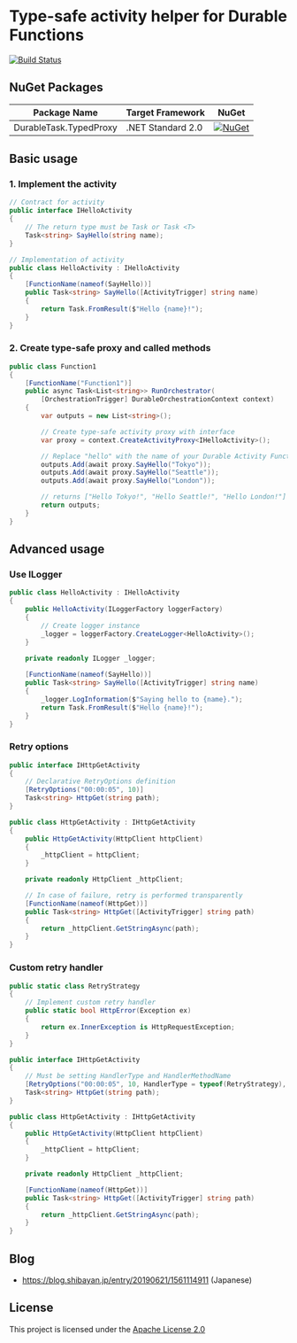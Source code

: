 # Type-safe activity helper for Durable Functions

[![Build Status](https://dev.azure.com/shibayan/durable-functions-activity-proxy/_apis/build/status/Build%20ActivityProxy?branchName=master)](https://dev.azure.com/shibayan/durable-functions-activity-proxy/_build/latest?definitionId=23&branchName=master)

## NuGet Packages

Package Name | Target Framework | NuGet
---|---|---
DurableTask.TypedProxy | .NET Standard 2.0 | [![NuGet](https://img.shields.io/nuget/v/DurableTask.TypedProxy.svg)](https://www.nuget.org/packages/DurableTask.TypedProxy)

## Basic usage

### 1. Implement the activity

```csharp
// Contract for activity
public interface IHelloActivity
{
    // The return type must be Task or Task <T>
    Task<string> SayHello(string name);
}

// Implementation of activity
public class HelloActivity : IHelloActivity
{
    [FunctionName(nameof(SayHello))]
    public Task<string> SayHello([ActivityTrigger] string name)
    {
        return Task.FromResult($"Hello {name}!");
    }
}
```

### 2. Create type-safe proxy and called methods

```csharp
public class Function1
{
    [FunctionName("Function1")]
    public async Task<List<string>> RunOrchestrator(
        [OrchestrationTrigger] DurableOrchestrationContext context)
    {
        var outputs = new List<string>();

        // Create type-safe activity proxy with interface
        var proxy = context.CreateActivityProxy<IHelloActivity>();

        // Replace "hello" with the name of your Durable Activity Function.
        outputs.Add(await proxy.SayHello("Tokyo"));
        outputs.Add(await proxy.SayHello("Seattle"));
        outputs.Add(await proxy.SayHello("London"));

        // returns ["Hello Tokyo!", "Hello Seattle!", "Hello London!"]
        return outputs;
    }
}
```

## Advanced usage

### Use ILogger

```csharp
public class HelloActivity : IHelloActivity
{
    public HelloActivity(ILoggerFactory loggerFactory)
    {
        // Create logger instance
        _logger = loggerFactory.CreateLogger<HelloActivity>();
    }
    
    private readonly ILogger _logger;

    [FunctionName(nameof(SayHello))]
    public Task<string> SayHello([ActivityTrigger] string name)
    {
        _logger.LogInformation($"Saying hello to {name}.");
        return Task.FromResult($"Hello {name}!");
    }
}
```

### Retry options

```csharp
public interface IHttpGetActivity
{
    // Declarative RetryOptions definition
    [RetryOptions("00:00:05", 10)]
    Task<string> HttpGet(string path);
}

public class HttpGetActivity : IHttpGetActivity
{
    public HttpGetActivity(HttpClient httpClient)
    {
        _httpClient = httpClient;
    }

    private readonly HttpClient _httpClient;

    // In case of failure, retry is performed transparently
    [FunctionName(nameof(HttpGet))]
    public Task<string> HttpGet([ActivityTrigger] string path)
    {
        return _httpClient.GetStringAsync(path);
    }
}
```

### Custom retry handler

```csharp
public static class RetryStrategy
{
    // Implement custom retry handler
    public static bool HttpError(Exception ex)
    {
        return ex.InnerException is HttpRequestException;
    }
}

public interface IHttpGetActivity
{
    // Must be setting HandlerType and HandlerMethodName
    [RetryOptions("00:00:05", 10, HandlerType = typeof(RetryStrategy), HandlerMethodName = nameof(RetryStrategy.HttpError))]
    Task<string> HttpGet(string path);
}

public class HttpGetActivity : IHttpGetActivity
{
    public HttpGetActivity(HttpClient httpClient)
    {
        _httpClient = httpClient;
    }

    private readonly HttpClient _httpClient;

    [FunctionName(nameof(HttpGet))]
    public Task<string> HttpGet([ActivityTrigger] string path)
    {
        return _httpClient.GetStringAsync(path);
    }
}
```

## Blog

- https://blog.shibayan.jp/entry/20190621/1561114911 (Japanese)

## License

This project is licensed under the [Apache License 2.0](https://github.com/shibayan/durable-functions-typed-proxy/blob/master/LICENSE)
